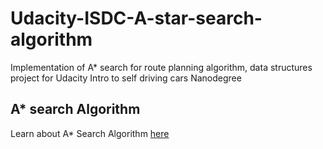 # Udacity-ISDC-A-star-search-algorithm
Implementation of A* search for route planning algorithm, data structures project for Udacity Intro to self driving cars Nanodegree

## A* search Algorithm
Learn about A* Search Algorithm [here](https://www.youtube.com/watch?v=ySN5Wnu88nE&t=633s)
